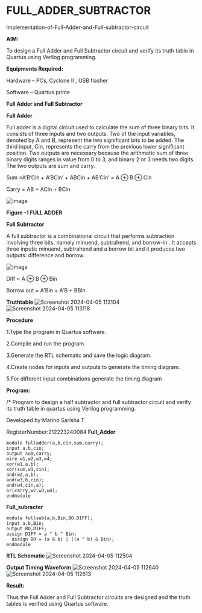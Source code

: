 # FULL_ADDER_SUBTRACTOR

Implementation-of-Full-Adder-and-Full-subtractor-circuit

**AIM:**

To design a Full Adder and Full Subtractor circuit and verify its truth table in Quartus using Verilog programming.

**Equipments Required:**

Hardware – PCs, Cyclone II , USB flasher

Software – Quartus prime

**Full Adder and Full Subtractor**

**Full Adder**

Full adder is a digital circuit used to calculate the sum of three binary bits. It consists of three inputs and two outputs. Two of the input variables, denoted by A and B, represent the two significant bits to be added. The third input, Cin, represents the carry from the previous lower significant position. Two outputs are necessary because the arithmetic sum of three binary digits ranges in value from 0 to 3, and binary 2 or 3 needs two digits. The two outputs are sum and carry.

Sum =A’B’Cin + A’BCin’ + ABCin + AB’Cin’ = A ⊕ B ⊕ Cin 

Carry = AB + ACin + BCin

![image](https://github.com/naavaneetha/FULL_ADDER_SUBTRACTOR/assets/154305477/0f30ba51-5ffb-4198-845f-18e054f675e7)

**Figure -1 FULL ADDER**

**Full Subtractor**

A full subtractor is a combinational circuit that performs subtraction involving three bits, namely minuend, subtrahend, and borrow-in . It accepts three inputs: minuend, subtrahend and a borrow bit and it produces two outputs: difference and borrow.

![image](https://github.com/naavaneetha/FULL_ADDER_SUBTRACTOR/assets/154305477/02b24f51-ab51-4304-9ad6-7b81ffc1ead5)

Diff = A ⊕ B ⊕ Bin 

Borrow out = A'Bin + A'B + BBin

**Truthtable**
![Screenshot 2024-04-05 113104](https://github.com/Sarishatheiveegan/FULL_ADDER_SUBTRACTOR/assets/144979465/44c6f171-24e0-45e5-88ae-1737bfa4b64e)
![Screenshot 2024-04-05 113118](https://github.com/Sarishatheiveegan/FULL_ADDER_SUBTRACTOR/assets/144979465/aceb7ee0-8893-4b5c-983d-3ea3f12f6ac6)

**Procedure**

1.Type the program in Quartus software.

2.Compile and run the program. 

3.Generate the RTL schematic and save the logic diagram.

4.Create nodes for inputs and outputs to generate the timing diagram.

5.For different input combinations generate the timing diagram

**Program:**

/* Program to design a half subtractor and full subtractor circuit and verify its truth table in quartus using Verilog programming.

Developed by:Marino Sarisha T

RegisterNumber:212223240084
**Full_Adder**
```
module fulladder(a,b,cin,sum,carry);
input a,b,cin;
output sum,carry;
wire w1,w2,w3,w4;       
xor(w1,a,b);
xor(sum,w1,cin);        
and(w2,a,b);
and(w3,b,cin);
and(w4,cin,a);
or(carry,w2,w3,w4);
endmodule
```
**Full_subracter**
```
module fullsub(a,b,Bin,BO,DIFF);
input a,b,Bin;
output BO,DIFF;
assign DIFF = a ^ b ^ Bin;
  assign BO = (a & b) | ((a ^ b) & Bin);
endmodule
```
**RTL Schematic**
![Screenshot 2024-04-05 112504](https://github.com/Sarishatheiveegan/FULL_ADDER_SUBTRACTOR/assets/144979465/df3c3f91-46f4-43ec-8969-2666b937779e)

**Output Timing Waveform**
![Screenshot 2024-04-05 112640](https://github.com/Sarishatheiveegan/FULL_ADDER_SUBTRACTOR/assets/144979465/dfb691e0-8c3f-4382-86ec-83469c7159d6)
![Screenshot 2024-04-05 112613](https://github.com/Sarishatheiveegan/FULL_ADDER_SUBTRACTOR/assets/144979465/58475691-5db0-4f1c-b599-36ded3f26a28)

**Result:**

Thus the Full Adder and Full Subtractor circuits are designed and the truth tables is verified using Quartus software.



